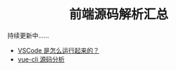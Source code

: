 <h1 align="center">前端源码解析汇总</h1>


持续更新中……


* [VSCode 是怎么运行起来的？](https://www.barretlee.com/blog/2019/08/03/vscode-source-code-reading-notes/)
* [vue-cli 源码分析](https://github.com/KuangPF/vue-cli-analysis)